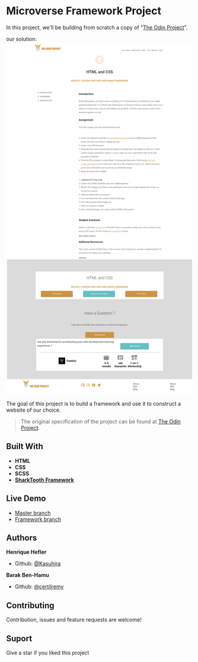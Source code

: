 # Microverse Framework Project

 In this project, we'll be building from scratch a copy of "[The Odin Project](https://www.theodinproject.com/courses/html5-and-css3/lessons/design-your-own-grid-based-framework)". 

our solution: 
![our solution](./solution.png)


The goal of this project is to build a framework and use it to construct a website of our choice.

>The original specification of the project can be found at [The Odin Project](https://www.theodinproject.com/courses/html5-and-css3/lessons/design-your-own-grid-based-framework).

## Built With

- **HTML**
- **CSS**
- **SCSS**
- [**SharkTooth Framework**](https://github.com/Kasuhira/framework-project/tree/feature-branch)

## Live Demo

- [Master branch](http://raw.githack.com/Kasuhira/microverse-framework/master/index.html)
- [Framework branch](http://raw.githack.com/Kasuhira/microverse-framework/framework-branch/index.html)

## Authors

**Henrique Hefler**

- Github: [@Kasuhira](https://github.com/Kasuhira)

**Barak Ben-Hamu**

- Github: [@certilremy](https://github.com/certilremy)

## Contributing

Contribution, issues and feature requests are welcome!

## Suport

Give a star if you liked this project
